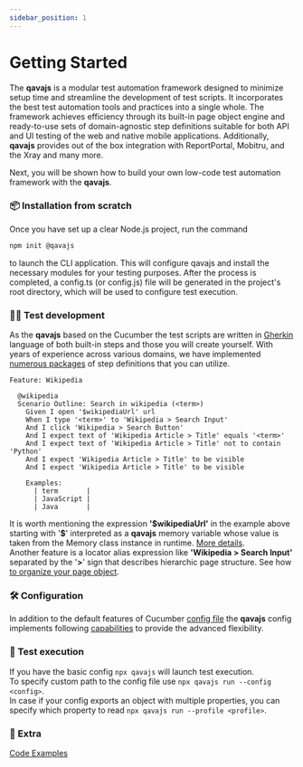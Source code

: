 ```yaml
---
sidebar_position: 1
---
```


# Getting Started

The **qavajs** is a modular test automation framework designed to minimize setup time and streamline the development of test scripts. It incorporates the best test automation tools and practices into a single whole. The framework achieves efficiency through its built-in page object engine and ready-to-use sets of domain-agnostic step definitions suitable for both API and UI testing of the web and native mobile applications. Additionally, **qavajs** provides out of the box integration with ReportPortal, Mobitru, and the Xray and many more.

Next, you will be shown how to build your own low-code test automation framework with the **qavajs**.

### 📦 Installation from scratch
Once you have set up a clear Node.js project, run the command 
```bash
npm init @qavajs
``` 
to launch the CLI application. This will configure qavajs and install the necessary modules for your testing purposes. After the process is completed, a config.ts (or config.js) file will be generated in the project's root directory, which will be used to configure test execution.

### 👨‍💻 Test development
As the **qavajs** based on the Cucumber the test scripts are written in [Gherkin](https://cucumber.io/docs/gherkin/reference/) language of both built-in steps and those you will create yourself.
With years of experience across various domains, we have implemented [numerous packages](https://github.com/orgs/qavajs/repositories?q=steps&type=all) of step definitions that you can utilize.
```gherkin
Feature: Wikipedia

  @wikipedia
  Scenario Outline: Search in wikipedia (<term>)
    Given I open '$wikipediaUrl' url
    When I type '<term>' to 'Wikipedia > Search Input'
    And I click 'Wikipedia > Search Button'
    And I expect text of 'Wikipedia Article > Title' equals '<term>'
    And I expect text of 'Wikipedia Article > Title' not to contain 'Python'
    And I expect 'Wikipedia Article > Title' to be visible
    And I expect 'Wikipedia Article > Title' to be visible

    Examples:
      | term       |
      | JavaScript |
      | Java       |
```
It is worth mentioning the expression **'$wikipediaUrl'** in the example above starting with '**\$**' interpreted as a **qavajs** memory variable whose value is taken from the Memory class instance in runtime. [More details](https://qavajs.github.io/docs/Guides/memory).  
Another feature is a locator alias expression like **'Wikipedia > Search Input'** separated by the '**\>**' sign that describes hierarchic page structure. See how [to organize your page object](https://qavajs.github.io/docs/Guides/page-object-v2).

### 🛠️ Configuration
In addition to the default features of Cucumber [config file](https://github.com/cucumber/cucumber-js/blob/main/docs/configuration.md#options) the **qavajs** config implements following [capabilities](https://github.com/qavajs/core/blob/main/src/IQavajsConfig.ts) to provide the advanced flexibility.

### 🔬 Test execution
If you have the basic config `npx qavajs` will launch test execution.  
To specify custom path to the config file use `npx qavajs run --config <config>`.  
In case if your config exports an object with multiple properties, you can specify which property to read `npx qavajs run --profile <profile>`.

### 📘 Extra
[Code Examples](https://github.com/qavajs/demo)
